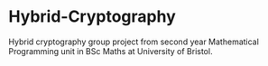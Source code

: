 # Hybrid-Cryptography
Hybrid cryptography group project from second year Mathematical Programming unit in BSc Maths at University of Bristol.
